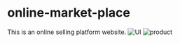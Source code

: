 # online-market-place
This is an online selling platform website.
![UI](https://user-images.githubusercontent.com/93792336/228635693-c2003eac-4e73-4d43-87e8-863242f7093c.PNG)
![product](https://user-images.githubusercontent.com/93792336/228635717-8960ac38-9eed-4429-9016-c47a551bc049.PNG)
